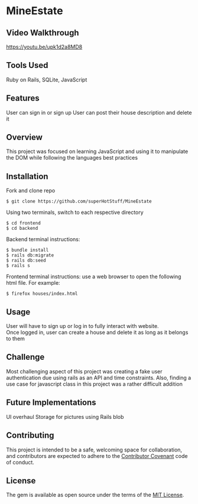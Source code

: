# MineEstate

## Video Walkthrough

https://youtu.be/upk1d2a8MD8

## Tools Used

Ruby on Rails, SQLite, JavaScript

## Features

User can sign in or sign up
User can post their house description and delete it 

## Overview

This project was focused on learning JavaScript and using it to manipulate the DOM while following the languages best practices

## Installation

Fork and clone repo

    $ git clone https://github.com/superHotStuff/MineEstate
    

Using two terminals, switch to each respective directory

    $ cd frontend
    $ cd backend
  

Backend terminal instructions: 

    $ bundle install
    $ rails db:migrate
    $ rails db:seed
    $ rails s

Frontend terminal instructions:
    use a web browser to open the following html file. For example:
    
    $ firefox houses/index.html

## Usage

User will have to sign up or log in to fully interact with website.  
Once logged in, user can create a house and delete it as long as it belongs to them

## Challenge

Most challenging aspect of this project was creating a fake user authentication due using rails as an API and time constraints. Also, finding a use case for javascript class in this project was a rather difficult addition

## Future Implementations

 UI overhaul
 Storage for pictures using Rails blob

## Contributing

This project is intended to be a safe, welcoming space for collaboration, and contributors are expected to adhere to the [Contributor Covenant](http://contributor-covenant.org) code of conduct.

## License

The gem is available as open source under the terms of the [MIT License](https://opensource.org/licenses/MIT).

